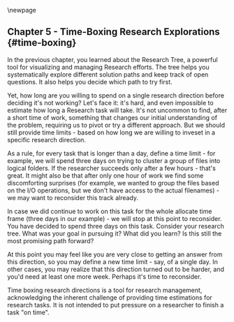 \newpage

## Chapter 5 - Time-Boxing Research Explorations {#time-boxing}

In the previous chapter, you learned about the Research Tree, a powerful tool for visualizing and managing Research efforts. The tree helps you systematically explore different solution paths and keep track of open questions. It also helps you decide which path to try first.

Yet, how long are you willing to spend on a single research direction before deciding it's not working? Let's face it: it's hard, and even impossible to estimate how long a Research task will take. It's not uncommon to find, after a short time of work, something that changes our initial understanding of the problem, requiring us to pivot or try a different approach. But we should still provide time limits - based on how long we are willing to inveset in a specific research direction.

As a rule, for every task that is longer than a day, define a time limit - for example, we will spend three days on trying to cluster a group of files into logical folders. If the researcher succeeds only after a few hours - that's great. It might also be that after only one hour of work we find some discomforting surprises (for example, we wanted to group the files based on the I/O operations, but we don't have access to the actual filenames) - we may want to reconsider this track already.

In case we did continue to work on this task for the whole allocate time frame (three days in our example) - we will stop at this point to reconsider. You have decided to spend three days on this task. Consider your research tree. What was your goal in pursuing it? What did you learn? Is this still the most promising path forward?

At this point you may feel like you are very close to getting an answer from this direction, so you may define a new time limit - say, of a single day. In other cases, you may realize that this direction turned out to be harder, and you'd need at least one more week. Perhaps it's time to reconsider.

Time boxing research directions is a tool for research management, acknowledging the inherent challenge of providing time estimations for research tasks. It is not intended to put pressure on a researcher to finish a task "on time".
